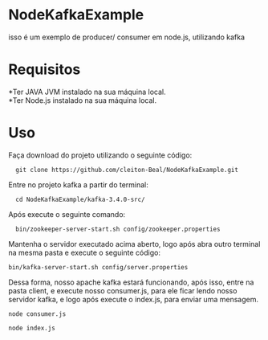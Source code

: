# NodeKafkaExample
isso é um exemplo de producer/ consumer em node.js, utilizando kafka

# Requisitos 
*Ter JAVA JVM instalado na sua máquina local.<br>
*Ter Node.js instalado na sua máquina local.

# Uso
Faça download do projeto utilizando o seguinte código:
```
  git clone https://github.com/cleiton-Beal/NodeKafkaExample.git
```
Entre no projeto kafka a partir do terminal:
```
  cd NodeKafkaExample/kafka-3.4.0-src/
```
Após execute o seguinte comando:
```
  bin/zookeeper-server-start.sh config/zookeeper.properties
```

Mantenha o servidor executado acima aberto, logo após abra outro terminal na mesma pasta e execute o seguinte código:
```
bin/kafka-server-start.sh config/server.properties
```
Dessa forma, nosso apache kafka estará funcionando, após isso, entre na pasta client, e execute nosso consumer.js, para ele ficar lendo nosso servidor kafka, e logo após execute o index.js, para enviar uma mensagem.
```
node consumer.js
```
```
node index.js
```

